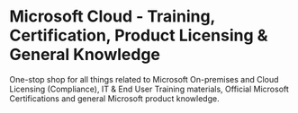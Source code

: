 # Microsoft Cloud - Training, Certification, Product Licensing & General Knowledge
One-stop shop for all things related to Microsoft On-premises and Cloud Licensing (Compliance), IT & End User Training materials, Official Microsoft Certifications and general Microsoft product knowledge.
